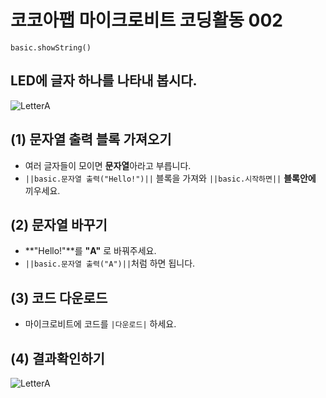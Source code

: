 # 코코아팹 마이크로비트 코딩활동 002

```ghost
basic.showString()
```

## LED에 글자 하나를 나타내 봅시다.
![LetterA](https://github.com/kocoasolution/mytutorial/assets/170903760/7265f6f2-2925-4db4-82d8-ad2e0b17d0a5)


## (1) 문자열 출력 블록 가져오기
* 여러 글자들이 모이면 **문자열**아라고 부릅니다.
* ``||basic.문자열 출력("Hello!")||`` 블록을 가져와 ``||basic.시작하면||`` **블록안에** 끼우세요.

## (2) 문자열 바꾸기
* **"Hello!"**를 **"A"** 로 바꿔주세요.
* ``||basic.문자열 출력("A")||``처럼 하면 됩니다.

## (3) 코드 다운로드
* 마이크로비트에 코드를 `|다운로드|` 하세요.

## (4) 결과확인하기
![LetterA](https://github.com/kocoasolution/mytutorial/assets/170903760/7265f6f2-2925-4db4-82d8-ad2e0b17d0a5)
